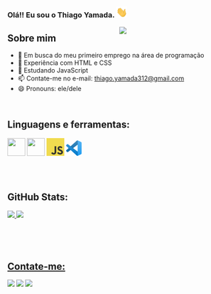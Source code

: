 ### Olá!! Eu sou o Thiago Yamada.  <img src="https://github.com/LeonardoYz/LeonardoYz/blob/main/assets/Hi.gif" width="25">
<img align="right" width="50%" src="https://cdn.dribbble.com/users/220167/screenshots/2373375/resp_dribbble.gif">

 
<h2> Sobre mim </h2>

- 🔭 Em busca do meu primeiro emprego na área de programação
- 👾 Experiência com HTML e CSS
- 🌱 Estudando JavaScript
- 📫 Contate-me no e-mail: thiago.yamada312@gmail.com
- 😄 Pronouns: ele/dele

<br>

 <h2>Linguagens e ferramentas:</h2>
    
 <code><img height="40" width="40" src="https://www.flaticon.com/svg/static/icons/svg/1216/1216733.svg"></code>
<code><img height="40" width="40" src="https://cdn.iconscout.com/icon/free/png-256/css-131-722685.png"></code>
<code><img height="40" width="40" src="https://raw.githubusercontent.com/github/explore/80688e429a7d4ef2fca1e82350fe8e3517d3494d/topics/javascript/javascript.png"></code>
 <code><img height="35" width="35" src="https://github.com/LeonardoYz/LeonardoYz/blob/main/assets/VsCode.svg.png"></code>
 
 <br> 
 <br>

 <h2>GitHub Stats:</h2>
    
 <div>
  <a href="https://github.com/thiagoyamada">
  <img height="180em" src="https://github-readme-stats.vercel.app/api?username=thiagoyamada&show_icons=true&theme=dark&include_all_commits=true&count_private=true"/>
  <img height="180em" src="https://github-readme-stats.vercel.app/api/top-langs/?username=thiagoyamada&layout=compact&langs_count=7&theme=dark"/>
    </div> 
  
  <br/> 
  
  <br> <br>
  
  
 
 <h2>Contate-me:</h2>
  <div>
    
    
  <a href="https://instagram.com/_thiyudi" target="_blank"><img src="https://img.shields.io/badge/-Instagram-%23E4405F?style=for-the-badge&logo=instagram&logoColor=white" target="_blank"></a>
  <a href = "mailto:thiago.yamada312@gmail.com"><img src="https://img.shields.io/badge/-Gmail-%23333?style=for-the-badge&logo=gmail&logoColor=white" target="_blank"></a>
  <a href="https://www.linkedin.com/in/thiago-yamada-a51b8b20a" target="_blank"><img src="https://img.shields.io/badge/-LinkedIn-%230077B5?style=for-the-badge&logo=linkedin&logoColor=white" target="_blank"></a> 
    
    
  </div>
  

  
  

